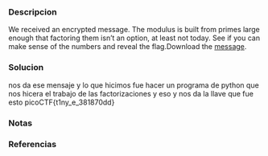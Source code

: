 ### Descripcion
We received an encrypted message. The modulus is built from primes large enough that factoring them isn’t an option, at least not today. See if you can make sense of the numbers and reveal the flag.Download the [message](https://challenge-files.picoctf.net/c_amiable_citadel/f8301c52de77777b21934124245535e3672ea83b3d1976fc984c0affd45dba6f/message.txt).

### Solucion
nos da ese mensaje y lo que hicimos fue hacer un programa de python que nos hicera el trabajo de las factorizaciones y eso y nos da la llave que fue esto picoCTF{t1ny_e_381870dd}

### Notas


### Referencias